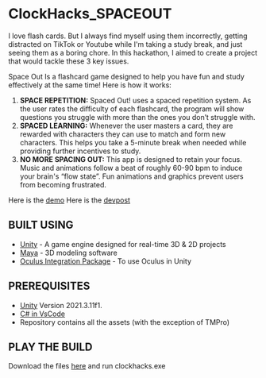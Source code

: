 # ClockHacks_SPACEOUT

I love flash cards. But I always find myself using them incorrectly, getting distracted on TikTok or Youtube while I'm taking a study break, and just seeing them as a boring chore. In this hackathon, I aimed to create a project that would tackle these 3 key issues.

Space Out Is a flashcard game designed to help you have fun and study effectively at the same time! Here is how it works:
1) **SPACE REPETITION:** Spaced Out! uses a spaced repetition system. As the user rates the difficulty of each flashcard, the program will show questions you struggle with more than the ones you don’t struggle with.
2) **SPACED LEARNING:** Whenever the user masters a card, they are rewarded with characters they can use to match and form new characters. This helps you take a 5-minute break when needed while providing further incentives to study.
3) **NO MORE SPACING OUT:** This app is designed to retain your focus. Music and animations follow a beat of roughly 60-90 bpm to induce your brain's “flow state”. Fun animations and graphics prevent users from becoming frustrated.


Here is the [demo](https://www.youtube.com/watch?v=G3Pc61B7gCo)
Here is the [devpost](https://devpost.com/software/spaced-out-fbv7tz)

## BUILT USING
- [Unity](https://unity.com/download) - A game engine designed for real-time 3D & 2D projects
- [Maya](https://www.autodesk.ca/en/products/maya/overview) - 3D modeling software
- [Oculus Integration Package](https://assetstore.unity.com/packages/tools/integration/oculus-integration-82022) - To use Oculus in Unity 

## PREREQUISITES
- [Unity](https://unity.com/download) Version 2021.3.11f1. 
- [C# in VsCode](https://code.visualstudio.com/docs/languages/csharp)
- Repository contains all the assets (with the exception of TMPro) 

## PLAY THE BUILD
 Download the files [here](https://drive.google.com/drive/folders/1yRAy372DlA3zKufBeYxsesie-DlT4V7D?usp=sharing) and run clockhacks.exe
